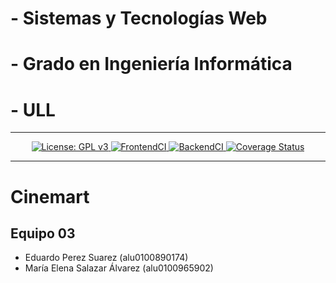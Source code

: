 
# - Sistemas y Tecnologías Web

# - Grado en Ingeniería Informática

# - ULL



***
<p align="center">
    <a href="https://github.com/SyTW-2122/E03/blob/desarrollo/LICENSE">
    <img alt="License: GPL v3" src="https://img.shields.io/github/license/SyTW-2122/E03">
</a>
<a href="https://github.com/SyTW-2122/E03/actions/workflows/CI-frontend.yml">
    <img alt="FrontendCI" src="https://github.com/SyTW-2122/E03/actions/workflows/CI-frontend.yml/badge.svg">
</a>
<a href="https://github.com/SyTW-2122/E03/actions/workflows/CI-backend.yml">
    <img alt="BackendCI" src="https://github.com/SyTW-2122/E03/actions/workflows/CI-backend.yml/badge.svg">
</a>
<a href="https://coveralls.io/github/SyTW-2122/E03?branch=desarrollo">
    <img alt="Coverage Status" src="https://coveralls.io/repos/github/SyTW-2122/E03/badge.svg?branch=desarrollo">
</a>


***

# Cinemart

## Equipo 03

* Eduardo Perez Suarez (alu0100890174)
* María Elena Salazar Álvarez (alu0100965902)
